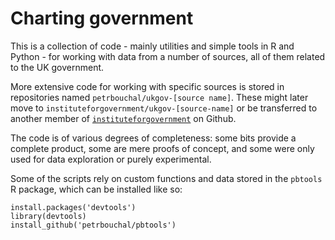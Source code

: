 Charting government
==============

This is a collection of code - mainly utilities and simple tools in R and Python - for working with data from a number of sources, all of them related to the UK government. 

More extensive code for working with specific sources is stored in repositories named `petrbouchal/ukgov-[source name]`. These might later move to `instituteforgovernment/ukgov-[source-name]` or be transferred to another member of  [`instituteforgovernment`](http://github.com/instituteforgovernment) on Github.

The code is of various degrees of completeness: some bits provide a complete product, some are mere proofs of concept, and some were only used for data exploration or purely experimental.

Some of the scripts rely on custom functions and data stored in the ```pbtools``` R package, which can be installed like so:

```
install.packages('devtools')
library(devtools)
install_github('petrbouchal/pbtools')
```
